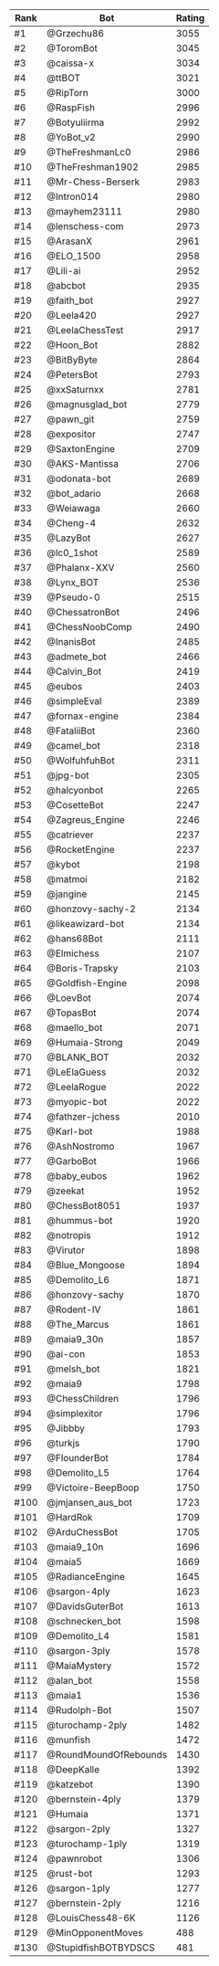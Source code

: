 Rank|Bot|Rating
---|---|---
#1|@Grzechu86|3055
#2|@ToromBot|3045
#3|@caissa-x|3034
#4|@ttBOT|3021
#5|@RipTorn|3000
#6|@RaspFish|2996
#7|@Botyuliirma|2992
#8|@YoBot_v2|2990
#9|@TheFreshmanLc0|2986
#10|@TheFreshman1902|2985
#11|@Mr-Chess-Berserk|2983
#12|@Intron014|2980
#13|@mayhem23111|2980
#14|@lenschess-com|2973
#15|@ArasanX|2961
#16|@ELO_1500|2958
#17|@Lili-ai|2952
#18|@abcbot|2935
#19|@faith_bot|2927
#20|@Leela420|2927
#21|@LeelaChessTest|2917
#22|@Hoon_Bot|2882
#23|@BitByByte|2864
#24|@PetersBot|2793
#25|@xxSaturnxx|2781
#26|@magnusglad_bot|2779
#27|@pawn_git|2759
#28|@expositor|2747
#29|@SaxtonEngine|2709
#30|@AKS-Mantissa|2706
#31|@odonata-bot|2689
#32|@bot_adario|2668
#33|@Weiawaga|2660
#34|@Cheng-4|2632
#35|@LazyBot|2627
#36|@lc0_1shot|2589
#37|@Phalanx-XXV|2560
#38|@Lynx_BOT|2536
#39|@Pseudo-0|2515
#40|@ChessatronBot|2496
#41|@ChessNoobComp|2490
#42|@InanisBot|2485
#43|@admete_bot|2466
#44|@Calvin_Bot|2419
#45|@eubos|2403
#46|@simpleEval|2389
#47|@fornax-engine|2384
#48|@FataliiBot|2360
#49|@camel_bot|2318
#50|@WolfuhfuhBot|2311
#51|@jpg-bot|2305
#52|@halcyonbot|2265
#53|@CosetteBot|2247
#54|@Zagreus_Engine|2246
#55|@catriever|2237
#56|@RocketEngine|2237
#57|@kybot|2198
#58|@matmoi|2182
#59|@jangine|2145
#60|@honzovy-sachy-2|2134
#61|@likeawizard-bot|2134
#62|@hans68Bot|2111
#63|@Elmichess|2107
#64|@Boris-Trapsky|2103
#65|@Goldfish-Engine|2098
#66|@LoevBot|2074
#67|@TopasBot|2074
#68|@maello_bot|2071
#69|@Humaia-Strong|2049
#70|@BLANK_BOT|2032
#71|@LeElaGuess|2032
#72|@LeelaRogue|2022
#73|@myopic-bot|2022
#74|@fathzer-jchess|2010
#75|@Karl-bot|1988
#76|@AshNostromo|1967
#77|@GarboBot|1966
#78|@baby_eubos|1962
#79|@zeekat|1952
#80|@ChessBot8051|1937
#81|@hummus-bot|1920
#82|@notropis|1912
#83|@Virutor|1898
#84|@Blue_Mongoose|1894
#85|@Demolito_L6|1871
#86|@honzovy-sachy|1870
#87|@Rodent-IV|1861
#88|@The_Marcus|1861
#89|@maia9_30n|1857
#90|@ai-con|1853
#91|@melsh_bot|1821
#92|@maia9|1798
#93|@ChessChildren|1796
#94|@simplexitor|1796
#95|@Jibbby|1793
#96|@turkjs|1790
#97|@FlounderBot|1784
#98|@Demolito_L5|1764
#99|@Victoire-BeepBoop|1750
#100|@jmjansen_aus_bot|1723
#101|@HardRok|1709
#102|@ArduChessBot|1705
#103|@maia9_10n|1696
#104|@maia5|1669
#105|@RadianceEngine|1645
#106|@sargon-4ply|1623
#107|@DavidsGuterBot|1613
#108|@schnecken_bot|1598
#109|@Demolito_L4|1581
#110|@sargon-3ply|1578
#111|@MaiaMystery|1572
#112|@alan_bot|1558
#113|@maia1|1536
#114|@Rudolph-Bot|1507
#115|@turochamp-2ply|1482
#116|@munfish|1472
#117|@RoundMoundOfRebounds|1430
#118|@DeepKalle|1392
#119|@katzebot|1390
#120|@bernstein-4ply|1379
#121|@Humaia|1371
#122|@sargon-2ply|1327
#123|@turochamp-1ply|1319
#124|@pawnrobot|1306
#125|@rust-bot|1293
#126|@sargon-1ply|1277
#127|@bernstein-2ply|1216
#128|@LouisChess48-6K|1126
#129|@MinOpponentMoves|488
#130|@StupidfishBOTBYDSCS|481

